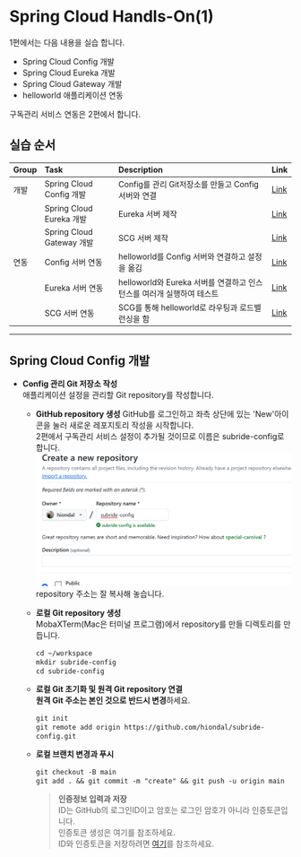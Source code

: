 # Spring Cloud Handls-On(1)   
1편에서는 다음 내용을 실습 합니다. 
- Spring Cloud Config 개발
- Spring Cloud Eureka 개발
- Spring Cloud Gateway 개발
- helloworld 애플리케이션 연동  

구독관리 서비스 연동은 2편에서 합니다.     

## 실습 순서
| Group | Task              | Description               | Link   |
| :-----| :-----------------| :------------------------ | :------|
| 개발 | Spring Cloud Config 개발 | Config를 관리 Git저장소를 만들고 Config 서버와 연결 | [Link](#)  |
|     | Spring Cloud Eureka 개발 | Eureka 서버 제작 | [Link](#)  |
|     | Spring Cloud Gateway 개발 | SCG 서버 제작 | [Link](#)  |
| 연동 | Config 서버 연동 | helloworld를 Config 서버와 연결하고 설정을 옮김 | [Link](#)  |
|     | Eureka 서버 연동 | helloworld와 Eureka 서버를 연결하고 인스턴스를 여러개 실행하여 테스트 | [Link](#)  |
|     | SCG 서버 연동 | SCG를 통해 helloworld로 라우팅과 로드밸런싱을 함 | [Link](#)  |

---

## Spring Cloud Config 개발  
- **Config 관리 Git 저장소 작성**  
  애플리케이션 설정을 관리할 Git repository를 작성합니다.   
  - **GitHub repository 생성**
    GitHub를 로그인하고 좌측 상단에 있는 'New'아이콘을 눌러 새로운 레포지토리 작성을 시작합니다.  
    2편에서 구독관리 서비스 설정이 추가될 것이므로 이름은 subride-config로 합니다.  
    ![alt text](image.png)  
    repository 주소는 잘 복사해 놓습니다.   

  - **로컬 Git repository 생성**   
    MobaXTerm(Mac은 터미널 프로그램)에서 repository를 만들 디렉토리를 만듭니다.  
    ```
    cd ~/workspace  
    mkdir subride-config
    cd subride-config
    ```
  - **로컬 Git 초기화 및 원격 Git repository 연결**  
    **원격 Git 주소는 본인 것으로 반드시 변경**하세요.     
    ```
    git init
    git remote add origin https://github.com/hiondal/subride-config.git
    ```  

  - **로컬 브랜치 변경과 푸시**  
    ```
    git checkout -B main
    git add . && git commit -m "create" && git push -u origin main 
    ```
    > **인증정보 입력과 저장**   
    > ID는 GitHub의 로그인ID이고 암호는 로그인 암호가 아니라 인증토큰입니다.   
    > 인증토큰 생성은 여기를 참조하세요.   
    > ID와 인증토큰을 저장하려면 [여기](https://github.com/cna-bootcamp/cna-handson/blob/main/backend/tip.md#git-%EC%9D%B8%EC%A6%9D%EC%A0%95%EB%B3%B4-%EC%A0%80%EC%9E%A5)를 참조하세요.     
